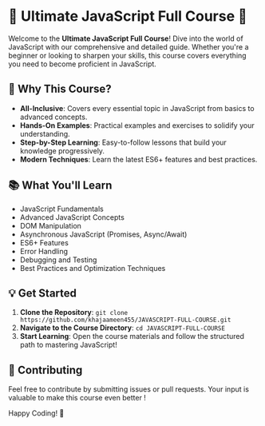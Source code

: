 
# 🌟 Ultimate JavaScript Full Course 🌟

Welcome to the **Ultimate JavaScript Full Course**! Dive into the world of JavaScript with our comprehensive and detailed guide. Whether you're a beginner or looking to sharpen your skills, this course covers everything you need to become proficient in JavaScript.

## 🚀 Why This Course?

- **All-Inclusive**: Covers every essential topic in JavaScript from basics to advanced concepts.
- **Hands-On Examples**: Practical examples and exercises to solidify your understanding.
- **Step-by-Step Learning**: Easy-to-follow lessons that build your knowledge progressively.
- **Modern Techniques**: Learn the latest ES6+ features and best practices.

## 📚 What You'll Learn

- JavaScript Fundamentals
- Advanced JavaScript Concepts
- DOM Manipulation
- Asynchronous JavaScript (Promises, Async/Await)
- ES6+ Features
- Error Handling
- Debugging and Testing
- Best Practices and Optimization Techniques

## 💡 Get Started

1. **Clone the Repository**: `git clone https://github.com/khajaameen455/JAVASCRIPT-FULL-COURSE.git`
2. **Navigate to the Course Directory**: `cd JAVASCRIPT-FULL-COURSE`
3. **Start Learning**: Open the course materials and follow the structured path to mastering JavaScript!

## 🤝 Contributing

Feel free to contribute by submitting issues or pull requests. Your input is valuable to make this course even better !

Happy Coding! 🎉 
